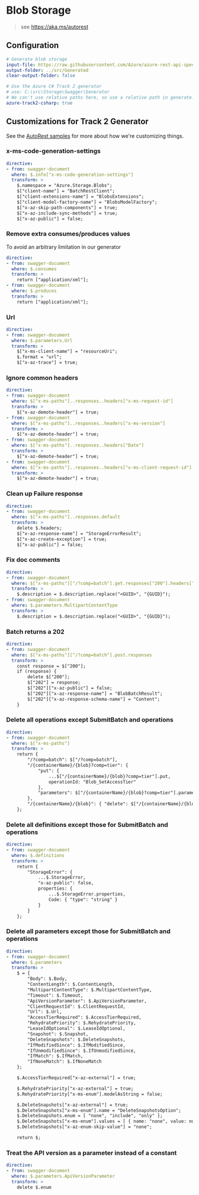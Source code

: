 # Blob Storage
> see https://aka.ms/autorest

## Configuration
``` yaml
# Generate blob storage
input-file: https://raw.githubusercontent.com/Azure/azure-rest-api-specs/storage-dataplane-preview/specification/storage/data-plane/Microsoft.BlobStorage/preview/2019-02-02/blob.json
output-folder: ../src/Generated
clear-output-folder: false

# Use the Azure C# Track 2 generator
# use: C:\src\Storage\Swagger\Generator
# We can't use relative paths here, so use a relative path in generate.ps1
azure-track2-csharp: true
```

## Customizations for Track 2 Generator
See the [AutoRest samples](https://github.com/Azure/autorest/tree/master/Samples/3b-custom-transformations)
for more about how we're customizing things.

### x-ms-code-generation-settings
``` yaml
directive:
- from: swagger-document
  where: $.info["x-ms-code-generation-settings"]
  transform: >
    $.namespace = "Azure.Storage.Blobs";
    $["client-name"] = "BatchRestClient";
    $["client-extensions-name"] = "BlobsExtensions";
    $["client-model-factory-name"] = "BlobsModelFactory";
    $["x-az-skip-path-components"] = true;
    $["x-az-include-sync-methods"] = true;
    $["x-az-public"] = false;
```

### Remove extra consumes/produces values
To avoid an arbitrary limitation in our generator
``` yaml
directive:
- from: swagger-document
  where: $.consumes
  transform: >
    return ["application/xml"];
- from: swagger-document
  where: $.produces
  transform: >
    return ["application/xml"];
```

### Url
``` yaml
directive:
- from: swagger-document
  where: $.parameters.Url
  transform: >
    $["x-ms-client-name"] = "resourceUri";
    $.format = "url";
    $["x-az-trace"] = true;
```

### Ignore common headers
``` yaml
directive:
- from: swagger-document
  where: $["x-ms-paths"]..responses..headers["x-ms-request-id"]
  transform: >
    $["x-az-demote-header"] = true;
- from: swagger-document
  where: $["x-ms-paths"]..responses..headers["x-ms-version"]
  transform: >
    $["x-az-demote-header"] = true;
- from: swagger-document
  where: $["x-ms-paths"]..responses..headers["Date"]
  transform: >
    $["x-az-demote-header"] = true;
- from: swagger-document
  where: $["x-ms-paths"]..responses..headers["x-ms-client-request-id"]
  transform: >
    $["x-az-demote-header"] = true;
```

### Clean up Failure response
``` yaml
directive:
- from: swagger-document
  where: $["x-ms-paths"]..responses.default
  transform: >
    delete $.headers;
    $["x-az-response-name"] = "StorageErrorResult";
    $["x-az-create-exception"] = true;
    $["x-az-public"] = false;
```

### Fix doc comments
``` yaml
directive:
- from: swagger-document
  where: $["x-ms-paths"]["/?comp=batch"].get.responses["200"].headers["Content-Type"]
  transform: >
    $.description = $.description.replace("<GUID>", "{GUID}");
- from: swagger-document
  where: $.parameters.MultipartContentType
  transform: >
    $.description = $.description.replace("<GUID>", "{GUID}");
```

### Batch returns a 202
``` yaml
directive:
- from: swagger-document
  where: $["x-ms-paths"]["/?comp=batch"].post.responses
  transform: >
    const response = $["200"];
    if (response) {
        delete $["200"];
        $["202"] = response;
        $["202"]["x-az-public"] = false;
        $["202"]["x-az-response-name"] = "BlobBatchResult";
        $["202"]["x-az-response-schema-name"] = "Content";
    }
```

### Delete all operations except SubmitBatch and operations
``` yaml
directive:
- from: swagger-document
  where: $["x-ms-paths"]
  transform: >
    return {
        "/?comp=batch": $["/?comp=batch"],
        "/{containerName}/{blob}?comp=tier": {
            "put": {
                ...$["/{containerName}/{blob}?comp=tier"].put,
                operationId: "Blob_SetAccessTier"
            },
            "parameters": $["/{containerName}/{blob}?comp=tier"].parameters
        },
        "/{containerName}/{blob}": { "delete": $["/{containerName}/{blob}"].delete }
    };
```

### Delete all definitions except those for SubmitBatch and operations
``` yaml
directive:
- from: swagger-document
  where: $.definitions
  transform: >
    return {
        "StorageError": {
            ...$.StorageError,
            "x-az-public": false,
            properties: {
                ...$.StorageError.properties,
                Code: { "type": "string" }
            }
        }
    };
```

### Delete all parameters except those for SubmitBatch and operations
``` yaml
directive:
- from: swagger-document
  where: $.parameters
  transform: >
    $ = {
        "Body": $.Body,
        "ContentLength": $.ContentLength,
        "MultipartContentType": $.MultipartContentType,
        "Timeout": $.Timeout,
        "ApiVersionParameter": $.ApiVersionParameter,
        "ClientRequestId": $.ClientRequestId,
        "Url": $.Url,
        "AccessTierRequired": $.AccessTierRequired,
        "RehydratePriority": $.RehydratePriority,
        "LeaseIdOptional": $.LeaseIdOptional,
        "Snapshot": $.Snapshot,
        "DeleteSnapshots": $.DeleteSnapshots,
        "IfModifiedSince": $.IfModifiedSince,
        "IfUnmodifiedSince": $.IfUnmodifiedSince,
        "IfMatch": $.IfMatch,
        "IfNoneMatch": $.IfNoneMatch
    };

    $.AccessTierRequired["x-az-external"] = true;

    $.RehydratePriority["x-az-external"] = true;
    $.RehydratePriority["x-ms-enum"].modelAsString = false;

    $.DeleteSnapshots["x-az-external"] = true;
    $.DeleteSnapshots["x-ms-enum"].name = "DeleteSnapshotsOption";
    $.DeleteSnapshots.enum = [ "none", "include", "only" ];
    $.DeleteSnapshots["x-ms-enum"].values = [ { name: "none", value: null }, { name: "IncludeSnapshots", value: "include" }, { name: "OnlySnapshots", value: "only" }];
    $.DeleteSnapshots["x-az-enum-skip-value"] = "none";

    return $;
```

### Treat the API version as a parameter instead of a constant
``` yaml
directive:
- from: swagger-document
  where: $.parameters.ApiVersionParameter
  transform: >
    delete $.enum
```
